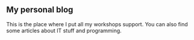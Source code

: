 ## My personal blog

This is the place where I put all my workshops support. You can also find some articles about IT stuff and programming.
